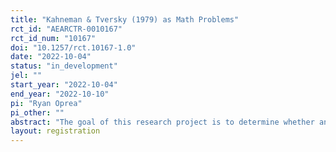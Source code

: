 ```yaml
---
title: "Kahneman & Tversky (1979) as Math Problems"
rct_id: "AEARCTR-0010167"
rct_id_num: "10167"
doi: "10.1257/rct.10167-1.0"
date: "2022-10-04"
status: "in_development"
jel: ""
start_year: "2022-10-04"
end_year: "2022-10-10"
pi: "Ryan Oprea"
pi_other: ""
abstract: "The goal of this research project is to determine whether anomalies arising in well-known binary choices between lotteries also arise in binary choices between equations describing the expected values of the same lotteries. For the set of choices, we focus on scaled versions of all relevant choices reported in “Prospect Theory: An Analysis of Decision under Risk” (Kahneman & Tversky, 1979)."
layout: registration
---
```


